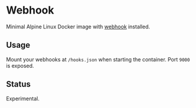 # Webhook

Minimal Alpine Linux Docker image with [webhook](https://github.com/adnanh/webhook/) installed.

## Usage

Mount your webhooks at `/hooks.json` when starting the container. Port `9000` is exposed.

## Status

Experimental.
